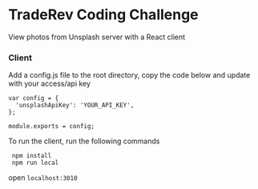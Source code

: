 # TradeRev Coding Challenge
 View photos from Unsplash server with a React client

### Client
 Add a config.js file to the root directory, copy the code below and update with your access/api key
 ```
 var config = {
   'unsplashApiKey': 'YOUR_API_KEY',
 };

 module.exports = config;
 ```

 To run the client, run the following commands
 ```
  npm install
  npm run local
 ```
  open `localhost:3010`
